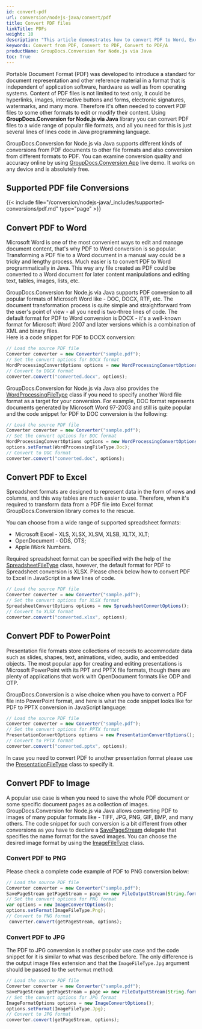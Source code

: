```yaml
---
id: convert-pdf
url: conversion/nodejs-java/convert/pdf
title: Convert PDF files
linkTitle: PDFs
weight: 10
description: "This article demonstrates how to convert PDF to Word, Excel, PowerPoint and image formats with GroupDocs.Conversion for Node.js via Java."
keywords: Convert from PDF, Convert to PDF, Convert to PDF/A
productName: GroupDocs.Conversion for Node.js via Java
toc: True
---
```


Portable Document Format (PDF) was developed to introduce a standard for document representation and other reference material in a format that is independent of application software, hardware as well as from operating systems. Content of PDF files is not limited to text only, it could be hyperlinks, images, interactive buttons and forms, electronic signatures, watermarks, and many more. Therefore it's often needed to convert PDF files to some other formats to edit or modify their content. Using **GroupDocs.Conversion for Node.js via Java** library you can convert PDF files to a wide range of popular file formats, and all you need for this is just several lines of lines code in Java programming language.

GroupDocs.Conversion for Node.js via Java supports different kinds of conversions from PDF documents to other file formats and also conversion from different formats to PDF. You can examine conversion quality and accuracy online by using [GroupDocs.Conversion App](https://products.groupdocs.app/conversion/family) live demo. It works on any device and is absolutely free.  
  
## Supported PDF file Conversions

{{< include file="/conversion/nodejs-java/_includes/supported-conversions/pdf.md" type="page" >}}
  
## Convert PDF to Word

Microsoft Word is one of the most convenient ways to edit and manage document content, that's why PDF to Word conversion is so popular. Transforming a PDF file to a Word document in a manual way could be a tricky and lengthy process. Much easier is to convert PDF to Word programmatically in Java.
This way any file created as PDF could be converted to a Word document for later content manipulations and editing text, tables, images, lists, etc.

GroupDocs.Conversion for Node.js via Java supports PDF conversion to all popular formats of Microsoft Word like - DOC, DOCX, RTF, etc. The document transformation process is quite simple and straightforward from the user's point of view - all you need is two-three lines of code. The default format for PDF to Word conversion is DOCX - it's a well-known format for Microsoft Word 2007 and later versions which is a combination of XML and binary files.  
Here is a code snippet for PDF to DOCX conversion:

```js
// Load the source PDF file
Converter converter = new Converter("sample.pdf");
// Set the convert options for DOCX format
WordProcessingConvertOptions options = new WordProcessingConvertOptions();
// Convert to DOCX format
converter.convert("converted.docx", options);
```

GroupDocs.Conversion for Node.js via Java also provides the [WordProcessingFileType](#) class if you need to specify another Word file format as a target for your conversion. For example, DOC format represents documents generated by Microsoft Word 97-2003 and still is quite popular and the code snippet for PDF to DOC conversion is the following:

```js
// Load the source PDF file
Converter converter = new Converter("sample.pdf");
// Set the convert options for DOC format
WordProcessingConvertOptions options = new WordProcessingConvertOptions();
options.setFormat(WordProcessingFileType.Doc);
// Convert to DOC format
converter.convert("converted.doc", options);
```

## Convert PDF to Excel

Spreadsheet formats are designed to represent data in the form of rows and columns, and this way tables are much easier to use. Therefore, when it's required to transform data from a PDF file into Excel format GroupDocs.Conversion library comes to the rescue.  
  
You can choose from a wide range of supported spreadsheet formats:

* Microsoft Excel - XLS, XLSX, XLSM, XLSB, XLTX, XLT;
* OpenDocument - ODS, OTS;
* Apple iWork Numbers.

Required spreadsheet format can be specified with the help of the [SpreadsheetFileType](#) class, however, the default format for PDF to Spreadsheet conversion is XLSX.
Please check below how to convert PDF to Excel in JavaScript in a few lines of code.

```js
// Load the source PDF file
Converter converter = new Converter("sample.pdf");
// Set the convert options for XLSX format
SpreadsheetConvertOptions options = new SpreadsheetConvertOptions();
// Convert to XLSX format
converter.convert("converted.xlsx", options);
```

## Convert PDF to PowerPoint

Presentation file formats store collections of records to accommodate data such as slides, shapes, text, animations, video, audio, and embedded objects. The most popular app for creating and editing presentations is Microsoft PowerPoint with its PPT and PPTX file formats, though there are plenty of applications that work with OpenDocument formats like ODP and OTP.

GroupDocs.Conversion is a wise choice when you have to convert a PDF file into PowerPoint format, and here is what the code snippet looks like for PDF to PPTX conversion in JavaScript language:

```js
// Load the source PDF file
Converter converter = new Converter("sample.pdf");
// Set the convert options for PPTX format
PresentationConvertOptions options = new PresentationConvertOptions();
// Convert to PPTX format
converter.convert("converted.pptx", options);
```

In case you need to convert PDF to another presentation format please use the [PresentationFileType](#) class to specify it.

## Convert PDF to Image

A popular use case is when you need to save the whole PDF document or some specific document pages as a collection of images. GroupDocs.Conversion for Node.js via Java allows converting PDF to images of many popular formats like - TIFF, JPG, PNG, GIF, BMP, and many others.
The code snippet for such conversion is a bit different from other conversions as you have to declare a [SavePageStream](#) delegate that specifies the name format for the saved images. You can choose the desired image format by using the [ImageFileType](#) class.

### Convert PDF to PNG

Please check a complete code example of PDF to PNG conversion below:

```js
// Load the source PDF file
Converter converter = new Converter("sample.pdf");
SavePageStream getPageStream = page => new FileOutputStream(String.format("converted-page-%s.png", page));
// Set the convert options for PNG format
var options = new ImageConvertOptions();
options.setFormat(ImageFileType.Png);
// Convert to PNG format
 converter.convert(getPageStream, options);
```

### Convert PDF to JPG

The PDF to JPG conversion is another popular use case and the code snippet for it is similar to what was described before. The only difference is the output image files extension and that the `ImageFileType.Jpg` argument should be passed to the `setFormat` method:

```js
// Load the source PDF file
Converter converter = new Converter("sample.pdf");
SavePageStream getPageStream = page => new FileOutputStream(String.format("converted-page-%s.jpg", page));
// Set the convert options for JPG format
ImageFormatOptions options = new ImageConvertOptions();
options.setFormat(ImageFileType.Jpg);
// Convert to JPG format
converter.convert(getPageStream, options);
```
